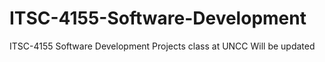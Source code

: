 # ITSC-4155-Software-Development
ITSC-4155 Software Development Projects class at UNCC
Will be updated
